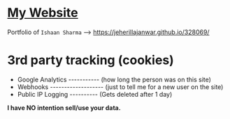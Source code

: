 # [My Website](https://jeherillajanwar.github.io/328069)


Portfolio of <code>Ishaan Sharma</code> --> <a href="https://cutt.ly/328069i">https://jeherillajanwar.github.io/328069/</a>


# 3rd party tracking (cookies)

- Google Analytics ----------- (how long the person was on this site)
- Webhooks ------------------- (just to tell me for a new user on the site)
- Public IP Logging ---------- (Gets deleted after 1 day)


<b>I have NO intention sell/use your data.</b>
